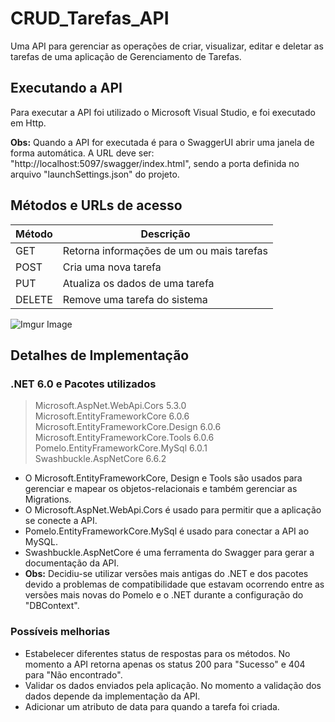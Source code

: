 
# CRUD_Tarefas_API
Uma API para gerenciar as operações de criar, visualizar, editar e deletar as tarefas de uma aplicação de Gerenciamento de Tarefas.

## Executando a API
Para executar a API foi utilizado o Microsoft Visual Studio, e foi executado em Http.

**Obs:** Quando a API for executada é para o SwaggerUI abrir uma janela de forma automática. A URL deve ser: "http://localhost:5097/swagger/index.html", sendo a porta definida no arquivo "launchSettings.json" do projeto.

## Métodos e URLs de acesso
|Método|Descrição  |
|--|--|
|GET| Retorna informações de um ou mais tarefas|
|POST| Cria uma nova tarefa  |
|PUT|  Atualiza os dados de uma tarefa|
|DELETE|  Remove uma tarefa do sistema|

![Imgur Image](https://imgur.com/eE2BVOZ,jpg)


## Detalhes de Implementação

### .NET 6.0 e Pacotes utilizados

   > Microsoft.AspNet.WebApi.Cors  5.3.0    
   > Microsoft.EntityFrameworkCore 6.0.6
   > Microsoft.EntityFrameworkCore.Design 6.0.6 
   > Microsoft.EntityFrameworkCore.Tools 6.0.6    
   >  Pomelo.EntityFrameworkCore.MySql   6.0.1    
   > Swashbuckle.AspNetCore 6.6.2 

- O Microsoft.EntityFrameworkCore, Design e Tools são usados para gerenciar e mapear os objetos-relacionais e também gerenciar as Migrations.
- O Microsoft.AspNet.WebApi.Cors é usado para permitir que a aplicação se conecte a API.
- Pomelo.EntityFrameworkCore.MySql é usado para conectar a API ao MySQL.
- Swashbuckle.AspNetCore é uma ferramenta do Swagger para gerar a documentação da API.
- **Obs:** Decidiu-se utilizar versões mais antigas do .NET e dos pacotes devido a problemas de compatibilidade que estavam ocorrendo entre as versões mais novas do Pomelo e o .NET durante a configuração do "DBContext".

### Possíveis melhorias
- Estabelecer diferentes status de respostas para os métodos. No momento a API retorna apenas os status 200 para "Sucesso" e 404 para "Não encontrado".
- Validar os dados enviados pela aplicação. No momento a validação dos dados depende da implementação da API.
- Adicionar um atributo de data para quando a tarefa foi criada.


[//]: # (These are reference links used in the body of this note and get stripped out when the markdown processor does its job. There is no need to format nicely because it shouldn't be seen. Thanks SO - http://stackoverflow.com/questions/4823468/store-comments-in-markdown-syntax)
   


  
